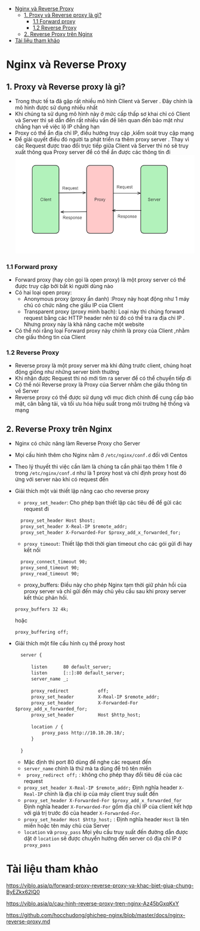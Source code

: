 - [Nginx và Reverse Proxy](#nginx-và-reverse-proxy)
  - [1. Proxy và Reverse proxy là gì?](#1-proxy-và-reverse-proxy-là-gì)
    - [1.1 Forward proxy](#11-forward-proxy)
    - [1.2 Reverse Proxy](#12-reverse-proxy)
  - [2. Reverse Proxy trên Nginx](#2-reverse-proxy-trên-nginx)
- [Tài liệu tham khảo](#tài-liệu-tham-khảo)
# Nginx và Reverse Proxy
## 1. Proxy và Reverse proxy là gì?
- Trong thực tế ta đã gặp rất nhiều mô hình Client và Server .  Đây chính là mô hình được sử dụng nhiều nhất
- Khi chúng ta sử dụng mô hình này ở mức cấp thấp sơ khai chỉ có Client và Server thì sẽ dẫn đến rất nhiều vấn đề liên quan đến bảo mật như chẳng hạn về việc lộ IP chẳng hạn
- Proxy có thể ẩn địa chỉ IP, điều hướng truy cập ,kiểm soát truy cập mạng
- Để giải quyết điều đó người ta phát triển ra thêm proxy server . Thay vì các Request được trao đổi trực tiếp giữa Client và Server thì nó sẽ truy xuất thông qua Proxy server để có thể ẩn được các thông tin đi
    ![Alt](/thuctap/anh/Screenshot_690.png)
### 1.1 Forward proxy
- Forward proxy (hay còn gọi là open proxy) là một proxy server có thể được truy cập bởi bất kì người dùng nào
- Có hai loại open proxy:
  - Anonymous proxy (proxy ẩn danh) :Proxy này hoạt động như 1 máy chủ có chức năng che giấu IP của Client
  - Trаnspаrent proxy (proxy minh bạch): Loại này thì chúng  forward request bằng các HTTP header nên từ đó có thể tra ra địa chi IP . Nhưng proxy này là khả năng cache một website
- Có thể nói rằng loại Forward proxy này chính là proxy của Client ,nhằm che giấu thông tin của Client
### 1.2 Reverse Proxy
- Reverse proxy là một proxy server mà khi đứng trước client, chúng hoạt động giống như những server bình thường
- Khi nhận được Request thì nó mới tìm ra server để có thể chuyển tiếp đi
- Có thể nói Reverse proxy là Proxy của Server nhằm che giấu thông tin về Server
- Reverse proxy có thể được sử dụng với mục đích chính để cung cấp bảo mật, cân bằng tải, và tối ưu hóa hiệu suất trong môi trường hệ thống và mạng
## 2. Reverse Proxy trên Nginx
- Nginx có chức năng làm Reverse Proxy cho Server
- Mọi cấu hình thêm cho Nginx nằm ở `/etc/nginx/conf.d` đối với Centos
- Theo lý thuyết thì việc cần làm là chúng ta cần phải tạo thêm 1 file ở trong `/etc/nginx/conf.d` như là 1 proxy host và chỉ định proxy host đó ứng với server nào khi có request đến

- Giải thích một vài thiết lập nâng cao cho reverse proxy
  -  `proxy_set_header`: Cho phép bạn thiết lập các tiêu đề để gửi các request đi
  ```
    proxy_set_header Host $host;
    proxy_set_header X-Real-IP $remote_addr;
    proxy_set_header X-Forwarded-For $proxy_add_x_forwarded_for;
  ```
  - `proxy timeout`: Thiết lập thời thời gian timeout cho các gói gửi đi hay kết nối
  ```
    proxy_connect_timeout 90;
    proxy_send_timeout 90;
    proxy_read_timeout 90;
  ```
    - proxy_buffers: Điều này cho phép Nginx tạm thời giữ phản hồi của proxy server và chỉ gửi đến máy chủ yêu cầu sau khi proxy server kết thúc phản hồi.
    ```
    proxy_buffers 32 4k;
    ```
    hoặc
    ```
    proxy_buffering off;
    ```
- Giải thích một file cấu hình cụ thể proxy host
  ```
    server {

        listen      80 default_server;
        listen      [::]:80 default_server;
        server_name _;

        proxy_redirect           off;
        proxy_set_header         X-Real-IP $remote_addr;
        proxy_set_header         X-Forwarded-For $proxy_add_x_forwarded_for;
        proxy_set_header         Host $http_host;

        location / {
            proxy_pass http://10.10.20.10/;
        }

    }
  ```
  - Mặc định thì port 80 dùng để nghe các request đến
  - `server_name` chính là thứ mà ta dùng để trỏ tên miền
  - ` proxy_redirect off;` : không cho phép thay đổi tiêu đề của các request
  - `proxy_set_header X-Real-IP $remote_addr;` Định nghĩa header `X-Real-IP` chính là địa chỉ ip của máy client truy suất đến
  - `proxy_set_header X-Forwarded-For $proxy_add_x_forwarded_for` Định nghĩa header  `X-Forwarded-For` gồm địa chỉ IP của client kết hợp với  giá trị trước đó của header `X-Forwarded-For`.
  - `proxy_set_header Host $http_host;` : Định nghĩa header `Host` là tên miền hoặc tên máy chủ của Server
  - `location` và `proxy_pass` Mọi yêu cầu truy suất đến đường dẫn được dặt ở `location` sẽ được chuyển hướng đến server có địa chỉ IP ở `proxy_pass`


# Tài liệu tham khảo

https://viblo.asia/p/forward-proxy-reverse-proxy-va-khac-biet-giua-chung-ByEZkx62lQ0

https://viblo.asia/p/cau-hinh-reverse-proxy-tren-nginx-Az45bGxqKxY

https://github.com/hocchudong/ghichep-nginx/blob/master/docs/nginx-reverse-proxy.md